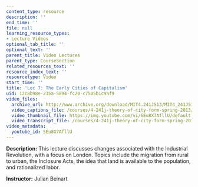```yaml
---
content_type: resource
description: ''
end_time: ''
file: null
learning_resource_types:
- Lecture Videos
optional_tab_title: ''
optional_text: ''
parent_title: Video Lectures
parent_type: CourseSection
related_resources_text: ''
resource_index_text: ''
resourcetype: Video
start_time: ''
title: 'Lec 7: The Early Cities of Capitalism'
uid: 12c8b98e-235a-5894-fc20-c7505b1c9af9
video_files:
  archive_url: http://www.archive.org/download/MIT4.241JS13/MIT4_241JS13_lec07_300k.mp4
  video_captions_file: /courses/4-241j-theory-of-city-form-spring-2013/56e72b557dda5a4e836d7f2b779f765d_SEu8X7AfllU.vtt
  video_thumbnail_file: https://img.youtube.com/vi/SEu8X7AfllU/default.jpg
  video_transcript_file: /courses/4-241j-theory-of-city-form-spring-2013/7e151d3c6463ff8ae09f7c0fa2ffa17a_SEu8X7AfllU.pdf
video_metadata:
  youtube_id: SEu8X7AfllU
---
```


**Description:** This lecture discusses changes associated with the Industrial Revolution, with a focus on London. Topics include the migration from rural to urban, the Inclosure Acts, the idea that land is available to the population, and rationalized labor.

**Instructor:** Julian Beinart